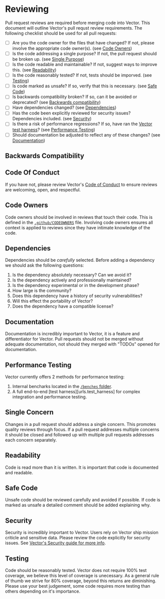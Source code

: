 # Reviewing

Pull request reviews are required before merging code into Vector. This document
will outline Vector's pull requst review requirements. The following checklist
should be used for all pull requests:

- [ ] Are you the code owner for the files that have changed? If not, please involve the appropriate code owner(s). (see [Code Owners](#code-owners))
- [ ] Is the code addressing a single purpose? If not, the pull request should be broken up. (see [Single Purpose](#single-purpose))
- [ ] Is the code readable and maintainable? If not, suggest ways to improve this. (see [Readability](#readability))
- [ ] Is the code reasonably tested? If not, tests should be imporved. (see [Testing](#testing))
- [ ] Is code marked as unsafe? If so, verify that this is necessary. (see [Safe Code](#safe-code))
- [ ] Is backwards compatibility broken? If so, can it be avoided or deprecated? (see [Backwards compatibility](#backwards-compatibility))
- [ ] Have dependencies changed? (see [Dependencies](#dependencies))
- [ ] Has the code been explicitly reviewed for security issues? Dependencies included. (see [Security](#security))
- [ ] Is there a risk of performance regressions? If so, have ran the [Vector test harness](https://github.com/timberio/vector-test-harness)? (see [Performance Testing](#performance-testing))
- [ ] Should documentation be adjusted to reflect any of these changes? (see [Documentation](#documentation))

## Backwards Compatibility

## Code Of Conduct

If you have not, please review Vector's [Code of Conduct](CODE_OF_CONDUCT.md)
to ensure reviews are welcoming, open, and respectful.

## Code Owners

Code owners should be involved in reviews that touch their code. This is
defined in the [`.github/CODEOWNERS`](.github/CODE_OWNERS) file. Involving code
owners ensures all context is applied to reviews since they have intimate
knowledge of the code.

## Dependencies

Dependencies should be _carefully_ selected. Before adding a dependency we
should ask the following questions:

1. Is the dependency absolutely necessary? Can we avoid it?
2. Is the dependency actively and professionally maintained?
3. Is the dependency experimental or in the development phase?
4. How large is the community?
5. Does this dependency have a history of security vulnerabilities?
6. Will this effect the portability of Vector?
7. Does the dependency have a compatible license?

## Documentation

Documentation is incredibly important to Vector, it is a feature and
differentiator for Vector. Pull requests should not be merged without adequate
documentation, not should they merged with "TODOs" opened for documentation.

## Performance Testing

Vector currently offers 2 methods for performance testing:

1. Internal bencharks located in the [`/benches` folder](benches).
2. A full end-to-end [test harness][urls.test_harness] for complex integration
   and performance testing.

## Single Concern

Changes in a pull request should address a single concern. This promotes quality
reviews through focus. If a pull request addresses multiple concerns it should
be closed and followed up with multiple pull requests addresses each concern
separately.

## Readability

Code is read more than it is written. It is important that code is documented
and readable.

## Safe Code

Unsafe code should be reviewed carefully and avoided if possible. If code is
marked as unsafe a detailed comment should be added explaining why.

## Security

Security is incredibly important to Vector. Users rely on Vector ship mission
criticle and sensitive data. Please review the code explicitly for security
issues. See [Vector's Security guide for more info](SECURITY.md).

## Testing

Code should be reasonably tested. Vector does not require 100% test coverage,
we believe this level of coverage is unecessary. As a general rule of thumb
we strive for 80% coverage, beyond this returns are diminishing. Please use
your best judgement, some code requires more testing than others depending
on it's importance.

